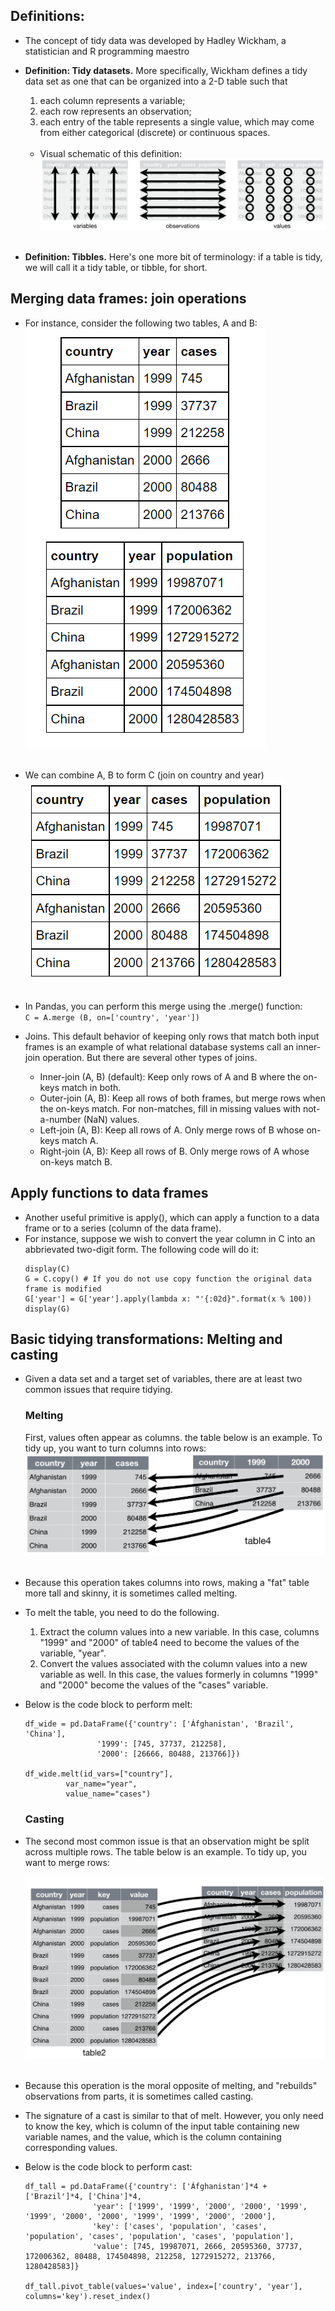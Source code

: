 ## Definitions:

* The concept of tidy data was developed by Hadley Wickham, a statistician and R programming maestro
* **Definition: Tidy datasets.** More specifically, Wickham defines a tidy data set as one that can be organized into a 2-D table such that
    1. each column represents a variable;
    2. each row represents an observation;
    3. each entry of the table represents a single value, which may come from either categorical (discrete) or continuous spaces.  <br/><br/>
  
    * Visual schematic of this definition:
        ![Tidy Data Definition](./docs/tidy_definition.PNG)  <br/><br/>
  
* **Definition: Tibbles.** Here's one more bit of terminology: if a table is tidy, we will call it a tidy table, or tibble, for short.

## Merging data frames: join operations

* For instance, consider the following two tables, A and B:  
    ![Table AB](./docs/table_ab.PNG)  <br/><br/>

* We can combine A, B to form C (join on country and year)  
    ![Table C](./docs/table_c.PNG)  <br/><br/>

* In Pandas, you can perform this merge using the .merge() function:  
    ```C = A.merge (B, on=['country', 'year'])```

* Joins. This default behavior of keeping only rows that match both input frames is an example of what relational database systems call an inner-join operation. But there are several other types of joins.

    * Inner-join (A, B) (default): Keep only rows of A and B where the on-keys match in both.
    * Outer-join (A, B): Keep all rows of both frames, but merge rows when the on-keys match. For non-matches, fill in missing values with not-a-number (NaN) values.
    * Left-join (A, B): Keep all rows of A. Only merge rows of B whose on-keys match A.
    * Right-join (A, B): Keep all rows of B. Only merge rows of A whose on-keys match B.

## Apply functions to data frames

* Another useful primitive is apply(), which can apply a function to a data frame or to a series (column of the data frame).
* For instance, suppose we wish to convert the year column in C into an abbrievated two-digit form. The following code will do it:  
    ```
    display(C)
    G = C.copy() # If you do not use copy function the original data frame is modified
    G['year'] = G['year'].apply(lambda x: "'{:02d}".format(x % 100))
    display(G)
    ```
## Basic tidying transformations: Melting and casting
* Given a data set and a target set of variables, there are at least two common issues that require tidying.

    ### Melting
    First, values often appear as columns. the table below is an example. To tidy up, you want to turn columns into rows:  
    ![Melting](./docs/melting.PNG)  <br/><br/>

* Because this operation takes columns into rows, making a "fat" table more tall and skinny, it is sometimes called melting.  

* To melt the table, you need to do the following.

    1. Extract the column values into a new variable. In this case, columns "1999" and "2000" of table4 need to become the values of the variable, "year".
    2. Convert the values associated with the column values into a new variable as well. In this case, the values formerly in columns "1999" and "2000" become the values of the "cases" variable.

* Below is the code block to perform melt:
    ```
    df_wide = pd.DataFrame({'country': ['Áfghanistan', 'Brazil', 'China'],
                    '1999': [745, 37737, 212258],
                    '2000': [26666, 80488, 213766]})

    df_wide.melt(id_vars=["country"],
             var_name="year",
             value_name="cases")
    ```

    ### Casting

* The second most common issue is that an observation might be split across multiple rows. The table below is an example. To tidy up, you want to merge rows:  

    ![Casting](./docs/casting.PNG)  <br/><br/>

* Because this operation is the moral opposite of melting, and "rebuilds" observations from parts, it is sometimes called casting.  

* The signature of a cast is similar to that of melt. However, you only need to know the key, which is column of the input table containing new variable names, and the value, which is the column containing corresponding values.
  
* Below is the code block to perform cast:
    ```
    df_tall = pd.DataFrame({'country': ['Áfghanistan']*4 + ['Brazil']*4, ['China']*4,
                   'year': ['1999', '1999', '2000', '2000', '1999', '1999', '2000', '2000', '1999', '1999', '2000', '2000'],
                   'key': ['cases', 'population', 'cases', 'population', 'cases', 'population', 'cases', 'population'],
                   'value': [745, 19987071, 2666, 20595360, 37737, 172006362, 80488, 174504898, 212258, 1272915272, 213766, 1280428583]}

    df_tall.pivot_table(values='value', index=['country', 'year'], columns='key').reset_index()
    ```